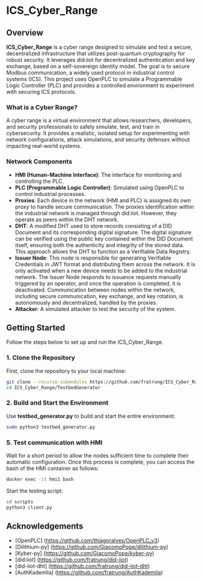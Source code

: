 # ICS_Cyber_Range

## Overview

**ICS_Cyber_Range** is a cyber range designed to simulate and test a secure, decentralized infrastructure that utilizes post-quantum cryptography for robust security. It leverages did:iiot for decentralized authentication and key exchange, based on a self-sovereign identity model. The goal is to secure Modbus communication, a widely used protocol in industrial control systems (ICS). This project uses OpenPLC to simulate a Programmable Logic Controller (PLC) and provides a controlled environment to experiment with securing ICS protocols.

### What is a Cyber Range?

A cyber range is a virtual environment that allows researchers, developers, and security professionals to safely simulate, test, and train in cybersecurity. It provides a realistic, isolated setup for experimenting with network configurations, attack simulations, and security defenses without impacting real-world systems.

### Network Components


- **HMI (Human-Machine Interface)**: The interface for monitoring and controlling the PLC.
- **PLC (Programmable Logic Controller)**: Simulated using OpenPLC to control industrial processes.
- **Proxies**: Each device in the network (HMI and PLC) is assigned its own proxy to handle secure communication. The proxies identification within the industrial network is managed through did:iiot. However, they operate as peers within the DHT network.
- **DHT**: A modified DHT used to store records consisting of a DID Document and its corresponding digital signature. The digital signature can be verified using the public key contained within the DID Document itself, ensuring both the authenticity and integrity of the stored data. This approach allows the DHT to function as a Verifiable Data Registry.
- **Issuer Node**: This node is responsible for generating Verifiable Credentials in JWT format and distributing them across the network. It is only activated when a new device needs to be added to the industrial network. The Issuer Node responds to issuance requests manually triggered by an operator, and once the operation is completed, it is deactivated. Communication between nodes within the network, including secure communication, key exchange, and key rotation, is autonomously and decentralized, handled by the proxies.
- **Attacker**: A simulated attacker to test the security of the system.


## Getting Started

Follow the steps below to set up and run the ICS_Cyber_Range.

### 1. Clone the Repository

First, clone the repository to your local machine:

```bash
git clone --recurse-submodules https://github.com/fratrung/ICS_Cyber_Range.git
cd ICS_Cyber_Range/TestbedGenerator
```

### 2. Build and Start the Environment

Use **testbed_generator.py** to build and start the entire environment:
```bash
sudo python3 testbed_generator.py
```

### 5. Test communication with HMI
Wait for a short period to allow the nodes sufficient time to complete their automatic configuration.
Once this process is complete, you can access the bash of the HMI container as follows:

```bash
docker exec -it hmi1 bash
```

Start the testing script:
```bash
cd scripts
python3 client.py
```

## Acknowledgements
- [OpenPLC] (https://github.com/thiagoralves/OpenPLC_v3)
- [Dilithium-py] (https://github.com/GiacomoPope/dilithium-py)
- [Kyber-py] (https://github.com/GiacomoPope/kyber-py)
- [did:iiot] (https://github.com/fratrung/did-iiot)
- [did-iiot-dht] (https://github.com/fratrung/did-iiot-dht)
- [AuthKademlia] (https://github.com/fratrung/AuthKademlia)